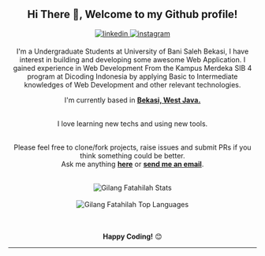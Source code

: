 <div align="center">
<h2> Hi There 🙌, Welcome to my Github profile!</h2>  
<a href="https://www.linkedin.com/in/gilang-fatahilah/" target="_blank">
<img src=https://img.shields.io/badge/linkedin-%2300acee.svg?color=405DE6&style=for-the-badge&logo=linkedin&logoColor=white alt=linkedin style="margin-bottom: 5px;" />
</a>
<a href="https://instagram.com/gilanqf" target="_blank">
<img src=https://img.shields.io/badge/instagram-%ff5851db.svg?color=C13584&style=for-the-badge&logo=instagram&logoColor=white alt=instagram style="margin-bottom: 5px;" />
</a>

I'm a Undergraduate Students at University of Bani Saleh Bekasi, I have interest in building and developing some awesome Web Application. I gained experience in Web Development From the Kampus Merdeka SIB 4 program at Dicoding Indonesia by applying Basic to Intermediate knowledges of Web Development and other relevant technologies.
<br />

I'm currently based in **[Bekasi, West Java.](https://goo.gl/maps/fVDLKT1Lx3hamygY9)**

<br />
I love learning new techs and using new tools.
<br />
<br />

Please feel free to clone/fork projects, raise issues and submit PRs if you think something could be better.<br />
Ask me anything **[here](https://github.com/gilangfatahilah/gilangfatahilah/issues/new)** or <a href="mailto:gilangf010@gmail.com"><b>send me an email</b></a>.
<br />
<br />

<img align="center" src="https://github-readme-stats.vercel.app/api?username=gilangfatahilah&show_icons=true&rank_icon=github&theme=react&include_all_commits=true&count_private=true" alt="Gilang Fatahilah Stats">
<br />
<br />
<img src="https://github-readme-stats-eight-theta.vercel.app/api/top-langs/?username=gilangfatahilah&layout=compact&langs_count=8&theme=react" alt="Gilang Fatahilah Top Languages"/>
<br />
<br />
<br />

**Happy Coding!** 😊

---
